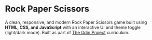 # Rock Paper Scissors

A clean, responsive, and modern Rock Paper Scissors game built using **HTML, CSS, and JavaScript** with an interactive UI and theme toggle (light/dark mode). Built as part of [The Odin Project](https://www.theodinproject.com) curriculum.